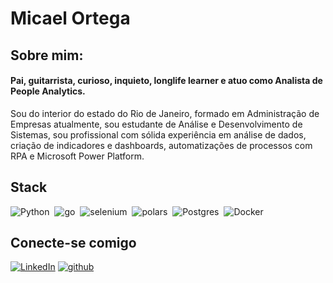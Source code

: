 # Micael Ortega

## Sobre mim:
#### Pai, guitarrista, curioso, inquieto, longlife learner e atuo como Analista de People Analytics.

Sou do interior do estado do Rio de Janeiro, formado em Administração de Empresas atualmente, sou estudante de Análise e Desenvolvimento de Sistemas, sou profissional com sólida experiência em análise de dados, criação de indicadores e dashboards, automatizações de processos com RPA e Microsoft Power Platform.

## Stack

![Python](https://img.shields.io/badge/Python-0D1117?style=for-the-badge&logo=python)&nbsp;
![go](https://img.shields.io/badge/go-0D1117?style=for-the-badge&logo=go)&nbsp;
![selenium](https://img.shields.io/badge/selenium-0D1117?style=for-the-badge&logo=selenium)&nbsp;
![polars](https://img.shields.io/badge/polars-0D1117?style=for-the-badge&logo=polars)&nbsp;
![Postgres](https://img.shields.io/badge/Postgres-0D1117?style=for-the-badge&logo=postgresql)&nbsp;
![Docker](https://img.shields.io/badge/docker-0D1117?style=for-the-badge&logo=docker)&nbsp;


## Conecte-se comigo
[![LinkedIn](https://img.shields.io/badge/LinkedIn-0077B5?style=for-the-badge&logo=linkedin&logoColor=fff)](www.linkedin.com/in/micael-ortega)
[![github](https://img.shields.io/badge/github-555555?style=for-the-badge&logo=github&logoColor=fff)](www.github.com/micael-ortega)